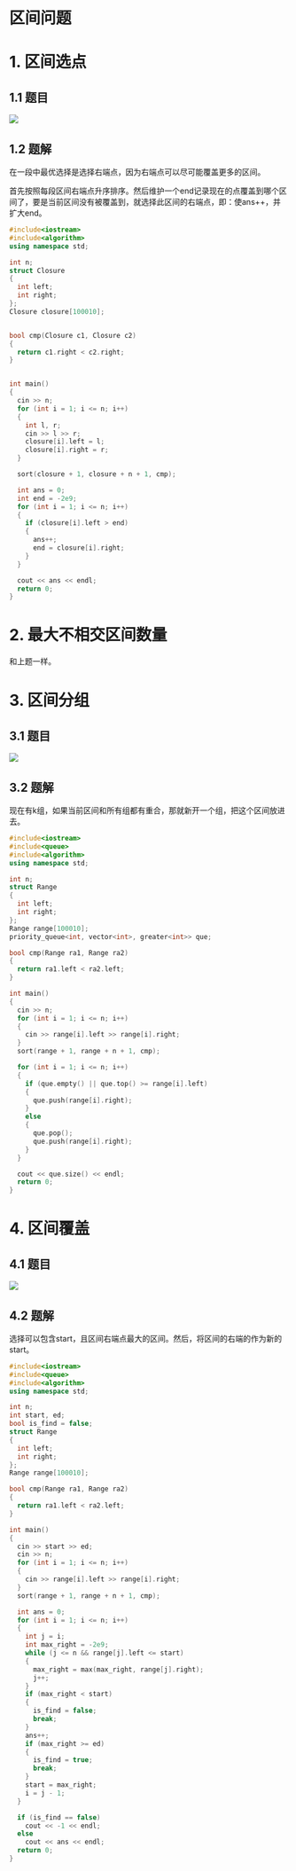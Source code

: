 # 区间问题

# 1. 区间选点

## 1.1 题目

![](image/image_auGFYao5QX.png)

## 1.2 题解

在一段中最优选择是选择右端点，因为右端点可以尽可能覆盖更多的区间。

首先按照每段区间右端点升序排序。然后维护一个end记录现在的点覆盖到哪个区间了，要是当前区间没有被覆盖到，就选择此区间的右端点，即：使ans++，并扩大end。

```c++
#include<iostream>
#include<algorithm>
using namespace std;

int n;
struct Closure
{
  int left;
  int right;
};
Closure closure[100010];


bool cmp(Closure c1, Closure c2)
{
  return c1.right < c2.right;
}


int main()
{
  cin >> n;
  for (int i = 1; i <= n; i++)
  {
    int l, r;
    cin >> l >> r;
    closure[i].left = l;
    closure[i].right = r;
  }

  sort(closure + 1, closure + n + 1, cmp);

  int ans = 0;
  int end = -2e9;
  for (int i = 1; i <= n; i++)
  {
    if (closure[i].left > end)
    {
      ans++;
      end = closure[i].right;
    }
  }

  cout << ans << endl;
  return 0;
}
```

# 2. 最大不相交区间数量

和上题一样。

# 3. 区间分组

## 3.1 题目

![](image/image_zkLZVfJAT3.png)

## 3.2 题解

现在有k组，如果当前区间和所有组都有重合，那就新开一个组，把这个区间放进去。

```c++
#include<iostream>
#include<queue>
#include<algorithm>
using namespace std;

int n;
struct Range
{
  int left;
  int right;
};
Range range[100010];
priority_queue<int, vector<int>, greater<int>> que;

bool cmp(Range ra1, Range ra2)
{
  return ra1.left < ra2.left;
}

int main()
{
  cin >> n;
  for (int i = 1; i <= n; i++)
  {
    cin >> range[i].left >> range[i].right;
  }
  sort(range + 1, range + n + 1, cmp);

  for (int i = 1; i <= n; i++)
  {
    if (que.empty() || que.top() >= range[i].left)
    {
      que.push(range[i].right);
    }
    else
    {
      que.pop();
      que.push(range[i].right);
    }
  }

  cout << que.size() << endl;
  return 0;
}
```

# 4. 区间覆盖

## 4.1 题目

![](image/image_cHC-Se2bu0.png)

## 4.2 题解

选择可以包含start，且区间右端点最大的区间。然后，将区间的右端的作为新的start。

```c++
#include<iostream>
#include<queue>
#include<algorithm>
using namespace std;

int n;
int start, ed;
bool is_find = false;
struct Range
{
  int left;
  int right;
};
Range range[100010];

bool cmp(Range ra1, Range ra2)
{
  return ra1.left < ra2.left;
}

int main()
{
  cin >> start >> ed;
  cin >> n;
  for (int i = 1; i <= n; i++)
  {
    cin >> range[i].left >> range[i].right;
  }
  sort(range + 1, range + n + 1, cmp);

  int ans = 0;
  for (int i = 1; i <= n; i++)
  {
    int j = i;
    int max_right = -2e9;
    while (j <= n && range[j].left <= start)
    {
      max_right = max(max_right, range[j].right);
      j++;
    }
    if (max_right < start)
    {
      is_find = false;
      break;
    }
    ans++;
    if (max_right >= ed)
    {
      is_find = true;
      break;
    }
    start = max_right;
    i = j - 1;
  }

  if (is_find == false)
    cout << -1 << endl;
  else
    cout << ans << endl;
  return 0;
}
```
